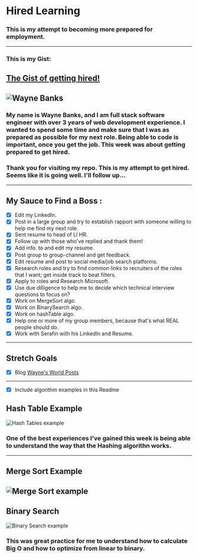 # Hired Learning
### This is my attempt to becoming more prepared for employment.
---
### This is my Gist:
[The Gist of getting hired!](https://gist.github.com/Limelight-Management-Group/7ec9f12eda3abbe1ac9a9f523d296d32)
---
![Wayne Banks](http://i1190.photobucket.com/albums/z456/Wayne_Diddyinanycity_Banks/IMG_5577_zpshonf5hnc.jpg)
---
### My name is Wayne Banks, and I am full stack software engineer with over 3 years of web development experience. I wanted to spend some time and make sure that I was as prepared as possible for my next role. Being able to code is important, once you get the job. This week was about getting prepared to get hired. 

### Thank you for visiting my repo. This is my attempt to get hired. Seems like it is going well. I'll follow up...
***
## My Sauce to Find a Boss :
- [x] Edit my LinkedIn.
- [x] Post in a large group and try to establish rapport with someone willing to help me find my next role.
- [x] Sent resume to head of LI HR.
- [x] Follow up with those who've replied and thank them!
- [x] Add info. to and edit my resume.
- [x] Post group to group-channel and get feedback.
- [x] Edit resume and post to social media/job search platforms.
- [x] Research roles and try to find common links to recruiters of the roles that I want; get inside track to beat filters.
- [x] Apply to roles and Research Microsoft.
- [x] Use due dilligence to help me to decide which technical interview questions to focus on?
- [x] Work on MergeSort algo.
- [x] Work on BinarySearch algo.
- [x] Work on hashTable algo.
- [x] Help one or more of my group members, because that's what REAL people should do.
- [x] Work with Serafin with his LinkedIn and Resume.
***
## Stretch Goals
- [x] Blog 
[Wayne's World Posts](https://waynes-world.herokuapp.com/posts)
---
- [x] Include algorithm examples in this Readme
## Hash Table Example
![Hash Tables example](http://i1190.photobucket.com/albums/z456/Wayne_Diddyinanycity_Banks/IMG_3399_zpsmcel6oli.jpg)

### One of the best experiences I've gained this week is being able to understand the way that the Hashing algorithn works.
---
## Merge Sort Example
![Merge Sort example](http://i1190.photobucket.com/albums/z456/Wayne_Diddyinanycity_Banks/IMG_3389_zpskmngtfyd.jpg)
---
## Binary Search
![Binary Search example](http://i1190.photobucket.com/albums/z456/Wayne_Diddyinanycity_Banks/IMG_3391_zpscp0em60a.jpg)
### This was great practice for me to understand how to calculate Big O and how to optimize from linear to binary.
